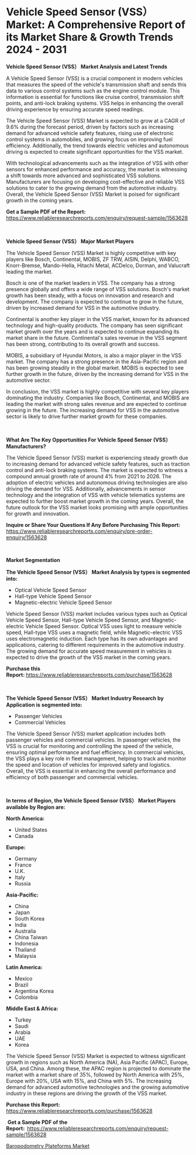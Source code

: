 <p><h1>Vehicle Speed Sensor (VSS） Market: A Comprehensive Report of its Market Share & Growth Trends 2024 - 2031</h1></p><p><strong>Vehicle Speed Sensor (VSS） Market Analysis and Latest Trends</strong></p>
<p><p>A Vehicle Speed Sensor (VSS) is a crucial component in modern vehicles that measures the speed of the vehicle's transmission shaft and sends this data to various control systems such as the engine control module. This information is essential for functions like cruise control, transmission shift points, and anti-lock braking systems. VSS helps in enhancing the overall driving experience by ensuring accurate speed readings.</p><p>The Vehicle Speed Sensor (VSS) Market is expected to grow at a CAGR of 9.6% during the forecast period, driven by factors such as increasing demand for advanced vehicle safety features, rising use of electronic control systems in automobiles, and growing focus on improving fuel efficiency. Additionally, the trend towards electric vehicles and autonomous driving is expected to create significant opportunities for the VSS market.</p><p>With technological advancements such as the integration of VSS with other sensors for enhanced performance and accuracy, the market is witnessing a shift towards more advanced and sophisticated VSS solutions. Manufacturers are focusing on developing cost-effective and reliable VSS solutions to cater to the growing demand from the automotive industry. Overall, the Vehicle Speed Sensor (VSS) Market is poised for significant growth in the coming years.</p></p>
<p><strong>Get a Sample PDF of the Report:&nbsp;</strong> <a href="https://www.reliableresearchreports.com/enquiry/request-sample/1563628">https://www.reliableresearchreports.com/enquiry/request-sample/1563628</a></p>
<p>&nbsp;</p>
<p><strong>Vehicle Speed Sensor (VSS） Major Market Players</strong></p>
<p><p>The Vehicle Speed Sensor (VSS) Market is highly competitive with key players like Bosch, Continental, MOBIS, ZF TRW, AISIN, Delphi, WABCO, Knorr-Bremse, Mando-Hella, Hitachi Metal, ACDelco, Dorman, and Valucraft leading the market.</p><p>Bosch is one of the market leaders in VSS. The company has a strong presence globally and offers a wide range of VSS solutions. Bosch's market growth has been steady, with a focus on innovation and research and development. The company is expected to continue to grow in the future, driven by increased demand for VSS in the automotive industry.</p><p>Continental is another key player in the VSS market, known for its advanced technology and high-quality products. The company has seen significant market growth over the years and is expected to continue expanding its market share in the future. Continental's sales revenue in the VSS segment has been strong, contributing to its overall growth and success.</p><p>MOBIS, a subsidiary of Hyundai Motors, is also a major player in the VSS market. The company has a strong presence in the Asia-Pacific region and has been growing steadily in the global market. MOBIS is expected to see further growth in the future, driven by the increasing demand for VSS in the automotive sector.</p><p>In conclusion, the VSS market is highly competitive with several key players dominating the industry. Companies like Bosch, Continental, and MOBIS are leading the market with strong sales revenue and are expected to continue growing in the future. The increasing demand for VSS in the automotive sector is likely to drive further market growth for these companies.</p></p>
<p>&nbsp;</p>
<p><strong>What Are The Key Opportunities For Vehicle Speed Sensor (VSS） Manufacturers?</strong></p>
<p><p>The Vehicle Speed Sensor (VSS) market is experiencing steady growth due to increasing demand for advanced vehicle safety features, such as traction control and anti-lock braking systems. The market is expected to witness a compound annual growth rate of around 4% from 2021 to 2026. The adoption of electric vehicles and autonomous driving technologies are also driving the demand for VSS. Additionally, advancements in sensor technology and the integration of VSS with vehicle telematics systems are expected to further boost market growth in the coming years. Overall, the future outlook for the VSS market looks promising with ample opportunities for growth and innovation.</p></p>
<p><strong>Inquire or Share Your Questions If Any Before Purchasing This Report:</strong> <a href="https://www.reliableresearchreports.com/enquiry/pre-order-enquiry/1563628">https://www.reliableresearchreports.com/enquiry/pre-order-enquiry/1563628</a></p>
<p>&nbsp;</p>
<p><strong>Market Segmentation</strong></p>
<p><strong>The Vehicle Speed Sensor (VSS） Market Analysis by types is segmented into:</strong></p>
<p><ul><li>Optical Vehicle Speed Sensor</li><li>Hall-type Vehicle Speed Sensor</li><li>Magnetic-electric Vehicle Speed Sensor</li></ul></p>
<p><p>Vehicle Speed Sensor (VSS) market includes various types such as Optical Vehicle Speed Sensor, Hall-type Vehicle Speed Sensor, and Magnetic-electric Vehicle Speed Sensor. Optical VSS uses light to measure vehicle speed, Hall-type VSS uses a magnetic field, while Magnetic-electric VSS uses electromagnetic induction. Each type has its own advantages and applications, catering to different requirements in the automotive industry. The growing demand for accurate speed measurement in vehicles is expected to drive the growth of the VSS market in the coming years.</p></p>
<p><strong>Purchase this Report:&nbsp;</strong><a href="https://www.reliableresearchreports.com/purchase/1563628">https://www.reliableresearchreports.com/purchase/1563628</a></p>
<p>&nbsp;</p>
<p><strong>The Vehicle Speed Sensor (VSS） Market Industry Research by Application is segmented into:</strong></p>
<p><ul><li>Passenger Vehicles</li><li>Commercial Vehicles</li></ul></p>
<p><p>The Vehicle Speed Sensor (VSS) market application includes both passenger vehicles and commercial vehicles. In passenger vehicles, the VSS is crucial for monitoring and controlling the speed of the vehicle, ensuring optimal performance and fuel efficiency. In commercial vehicles, the VSS plays a key role in fleet management, helping to track and monitor the speed and location of vehicles for improved safety and logistics. Overall, the VSS is essential in enhancing the overall performance and efficiency of both passenger and commercial vehicles.</p></p>
<p>&nbsp;</p>
<p><strong>In terms of Region, the Vehicle Speed Sensor (VSS） Market Players available by Region are:</strong></p>
<p>
    <p> <strong> North America: </strong>
        <ul>
            <li>United States</li>
            <li>Canada</li>
        </ul>
        </p> 
    <p> <strong> Europe: </strong>
        <ul>
            <li>Germany</li>
            <li>France</li>
            <li>U.K.</li>
            <li>Italy</li>
            <li>Russia</li>
        </ul>
        </p> 
    <p> <strong> Asia-Pacific: </strong>
        <ul>
            <li>China</li>
            <li>Japan</li>
            <li>South Korea</li>
            <li>India</li>
            <li>Australia</li>
            <li>China Taiwan</li>
            <li>Indonesia</li>
            <li>Thailand</li>
            <li>Malaysia</li>
        </ul>
        </p> 
    <p> <strong> Latin America: </strong>
        <ul>
            <li>Mexico</li>
            <li>Brazil</li>
            <li>Argentina Korea</li>
            <li>Colombia</li>
        </ul>
        </p> 
    <p> <strong> Middle East & Africa: </strong>
        <ul>
            <li>Turkey</li>
            <li>Saudi</li>
            <li>Arabia</li>
            <li>UAE</li>
            <li>Korea</li>
        </ul>
    </p>
    </p>
<p><p>The Vehicle Speed Sensor (VSS) Market is expected to witness significant growth in regions such as North America (NA), Asia Pacific (APAC), Europe, USA, and China. Among these, the APAC region is projected to dominate the market with a market share of 35%, followed by North America with 25%, Europe with 20%, USA with 15%, and China with 5%. The increasing demand for advanced automotive technologies and the growing automotive industry in these regions are driving the growth of the VSS market.</p></p>
<p><strong>Purchase this Report: </strong><a href="https://www.reliableresearchreports.com/purchase/1563628">https://www.reliableresearchreports.com/purchase/1563628</a></p>
<p>&nbsp;<strong>Get a Sample PDF of the Report:&nbsp;&nbsp;</strong><a href="https://www.reliableresearchreports.com/enquiry/request-sample/1563628">https://www.reliableresearchreports.com/enquiry/request-sample/1563628</a></p>
<p><strong></strong></p>
<p><p><a href="https://github.com/NorbertYates/Market-Research-Report-List-3/blob/main/baropodometry-plateforms-market.md">Baropodometry Plateforms Market</a></p></p>